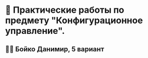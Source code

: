 
# 📄 Практические работы по предмету "Конфигурационное управление".  
## 🧑‍💻 Бойко Данимир, 5 вариант
